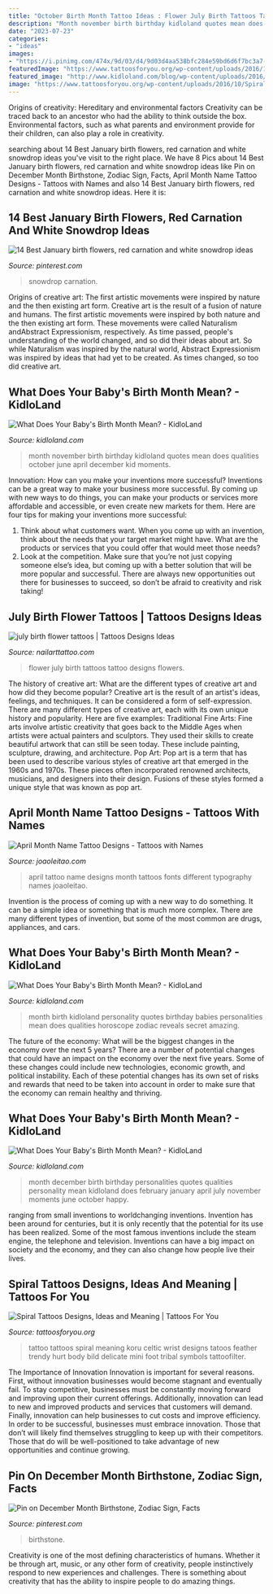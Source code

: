 ```yaml
---
title: "October Birth Month Tattoo Ideas : Flower July Birth Tattoos Tattoo Designs Flowers"
description: "Month november birth birthday kidloland quotes mean does qualities october june april december kid moments"
date: "2023-07-23"
categories:
- "ideas"
images:
- "https://i.pinimg.com/474x/9d/03/d4/9d03d4aa538bfc284e59bd6d6f7bc3a7--flower-gardening-gardening-tips.jpg"
featuredImage: "https://www.tattoosforyou.org/wp-content/uploads/2016/10/Spiral-Tattoo-Ideas.jpg"
featured_image: "http://www.kidloland.com/blog/wp-content/uploads/2016/10/12November-Baby-683x1024.jpg"
image: "https://www.tattoosforyou.org/wp-content/uploads/2016/10/Spiral-Tattoo-Ideas.jpg"
---
```



Origins of creativity: Hereditary and environmental factors
Creativity can be traced back to an ancestor who had the ability to think outside the box. Environmental factors, such as what parents and environment provide for their children, can also play a role in creativity.

	

		
searching about 14 Best January birth flowers, red carnation and white snowdrop ideas you've visit to the right place. We have 8 Pics about 14 Best January birth flowers, red carnation and white snowdrop ideas like Pin on December Month Birthstone, Zodiac Sign, Facts, April Month Name Tattoo Designs - Tattoos with Names and also 14 Best January birth flowers, red carnation and white snowdrop ideas. Here it is:
		
    
## 14 Best January Birth Flowers, Red Carnation And White Snowdrop Ideas

<img loading=lazy src="https://i.pinimg.com/474x/9d/03/d4/9d03d4aa538bfc284e59bd6d6f7bc3a7--flower-gardening-gardening-tips.jpg" onerror="this.onerror=null;this.src='https://tse2.mm.bing.net/th?id=OIP.r22kXC3Xf8_uGTMLB7PCBAAAAA&amp;pid=15.1';" alt="14 Best January birth flowers, red carnation and white snowdrop ideas">

_Source: pinterest.com_

>snowdrop carnation. 

	

Origins of creative art: The first artistic movements were inspired by nature and the then existing art form.
Creative art is the result of a fusion of nature and humans. The first artistic movements were inspired by both nature and the then existing art form. These movements were called Naturalism andAbstract Expressionism, respectively. As time passed, people's understanding of the world changed, and so did their ideas about art. So while Naturalism was inspired by the natural world, Abstract Expressionism was inspired by ideas that had yet to be created. As times changed, so too did creative art.

    
## What Does Your Baby&#039;s Birth Month Mean? - KidloLand

<img loading=lazy src="http://www.kidloland.com/blog/wp-content/uploads/2016/10/12November-Baby-683x1024.jpg" onerror="this.onerror=null;this.src='https://tse2.mm.bing.net/th?id=OIP.KyY4bYUXX2iHsNkuxElM8AHaLG&amp;pid=15.1';" alt="What Does Your Baby&#039;s Birth Month Mean? - KidloLand">

_Source: kidloland.com_

>month november birth birthday kidloland quotes mean does qualities october june april december kid moments. 

	

Innovation: How can you make your inventions more successful?
Inventions can be a great way to make your business more successful. By coming up with new ways to do things, you can make your products or services more affordable and accessible, or even create new markets for them. Here are four tips for making your inventions more successful:
1. Think about what customers want. When you come up with an invention, think about the needs that your target market might have. What are the products or services that you could offer that would meet those needs?
2. Look at the competition. Make sure that you’re not just copying someone else’s idea, but coming up with a better solution that will be more popular and successful. There are always new opportunities out there for businesses to succeed, so don’t be afraid to creativity and risk taking!

    
## July Birth Flower Tattoos | Tattoos Designs Ideas

<img loading=lazy src="http://www.nailarttattoo.com/wp-content/uploads/2013/12/july-birth-flower-tattoos.jpg" onerror="this.onerror=null;this.src='https://tse3.mm.bing.net/th?id=OIP.46UbSL-c2Pbd6uPRf1ml7AHaFj&amp;pid=15.1';" alt="july birth flower tattoos | Tattoos Designs Ideas">

_Source: nailarttattoo.com_

>flower july birth tattoos tattoo designs flowers. 

	

The history of creative art: What are the different types of creative art and how did they become popular?
Creative art is the result of an artist's ideas, feelings, and techniques. It can be considered a form of self-expression. There are many different types of creative art, each with its own unique history and popularity. Here are five examples:
Traditional Fine Arts: Fine arts involve artistic creativity that goes back to the Middle Ages when artists were actual painters and sculptors. They used their skills to create beautiful artwork that can still be seen today. These include painting, sculpture, drawing, and architecture. Pop Art: Pop art is a term that has been used to describe various styles of creative art that emerged in the 1960s and 1970s. These pieces often incorporated renowned architects, musicians, and designers into their design. Fusions of these styles formed a unique style that was known as pop art.

    
## April Month Name Tattoo Designs - Tattoos With Names

<img loading=lazy src="https://www.joaoleitao.com/tattoo-name/files/months/tattoo-design-months-name-april-07.png" onerror="this.onerror=null;this.src='https://tse4.mm.bing.net/th?id=OIP.sNRamAhgDvvoE7uABCxt8QHaFR&amp;pid=15.1';" alt="April Month Name Tattoo Designs - Tattoos with Names">

_Source: joaoleitao.com_

>april tattoo name designs month tattoos fonts different typography names joaoleitao. 

	

Invention is the process of coming up with a new way to do something. It can be a simple idea or something that is much more complex. There are many different types of invention, but some of the most common are drugs, appliances, and cars.

    
## What Does Your Baby&#039;s Birth Month Mean? - KidloLand

<img loading=lazy src="http://www.kidloland.com/blog/wp-content/uploads/2016/10/06May-Baby-683x1024.jpg" onerror="this.onerror=null;this.src='https://tse2.mm.bing.net/th?id=OIP.Le7aejVWy3ufQKuDWmU1dQHaLG&amp;pid=15.1';" alt="What Does Your Baby&#039;s Birth Month Mean? - KidloLand">

_Source: kidloland.com_

>month birth kidloland personality quotes birthday babies personalities mean does qualities horoscope zodiac reveals secret amazing. 

	

The future of the economy: What will be the biggest changes in the economy over the next 5 years?
There are a number of potential changes that could have an impact on the economy over the next five years. Some of these changes could include new technologies, economic growth, and political instability. Each of these potential changes has its own set of risks and rewards that need to be taken into account in order to make sure that the economy can remain healthy and thriving.

    
## What Does Your Baby&#039;s Birth Month Mean? - KidloLand

<img loading=lazy src="http://www.kidloland.com/blog/wp-content/uploads/2016/10/13December-Baby-683x1024.jpg" onerror="this.onerror=null;this.src='https://tse3.mm.bing.net/th?id=OIP.gdCiqQw-6VPuEeAHqRpoGwHaLG&amp;pid=15.1';" alt="What Does Your Baby&#039;s Birth Month Mean? - KidloLand">

_Source: kidloland.com_

>month december birth birthday personalities quotes qualities personality mean kidloland does february january april july november moments june october happy. 

	

ranging from small inventions to worldchanging inventions.
Invention has been around for centuries, but it is only recently that the potential for its use has been realized. Some of the most famous inventions include the steam engine, the telephone and television. Inventions can have a big impact on society and the economy, and they can also change how people live their lives.

    
## Spiral Tattoos Designs, Ideas And Meaning | Tattoos For You

<img loading=lazy src="https://www.tattoosforyou.org/wp-content/uploads/2016/10/Spiral-Tattoo-Ideas.jpg" onerror="this.onerror=null;this.src='https://tse3.mm.bing.net/th?id=OIP.PFkSrPCpauPucXRPRASJRwHaHa&amp;pid=15.1';" alt="Spiral Tattoos Designs, Ideas and Meaning | Tattoos For You">

_Source: tattoosforyou.org_

>tattoo tattoos spiral meaning koru celtic wrist designs tatoos feather trendy hurt body bild delicate mini foot tribal symbols tattoofilter. 

	

The Importance of Innovation
Innovation is important for several reasons. First, without innovation businesses would become stagnant and eventually fail. To stay competitive, businesses must be constantly moving forward and improving upon their current offerings. Additionally, innovation can lead to new and improved products and services that customers will demand. Finally, innovation can help businesses to cut costs and improve efficiency.
In order to be successful, businesses must embrace innovation. Those that don’t will likely find themselves struggling to keep up with their competitors. Those that do will be well-positioned to take advantage of new opportunities and continue growing.

    
## Pin On December Month Birthstone, Zodiac Sign, Facts

<img loading=lazy src="https://i.pinimg.com/736x/58/db/61/58db61c169ff019e5c85e01bae6ffd04.jpg" onerror="this.onerror=null;this.src='https://tse2.mm.bing.net/th?id=OIP.rG5j3kvLvRxTk_gzJG1SmgHaDt&amp;pid=15.1';" alt="Pin on December Month Birthstone, Zodiac Sign, Facts">

_Source: pinterest.com_

>birthstone. 

	

Creativity is one of the most defining characteristics of humans. Whether it be through art, music, or any other form of creativity, people instinctively respond to new experiences and challenges. There is something about creativity that has the ability to inspire people to do amazing things.

